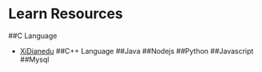 Learn Resources
==========
##C Language
- [XiDianedu](http://see.xidian.edu.cn/cpp/html/66.html)
##C++ Language
##Java 
##Nodejs
##Python
##Javascript
##Mysql
